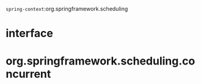 `spring-context`:org.springframework.scheduling
# interface



# org.springframework.scheduling.concurrent
